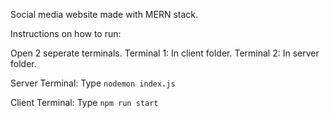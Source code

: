 
Social media website made with MERN stack.

Instructions on how to run:

Open 2 seperate terminals.
Terminal 1: In client folder.
Terminal 2: In server folder.

Server Terminal: 
Type ```nodemon index.js```


Client Terminal: 
Type ```npm run start```
